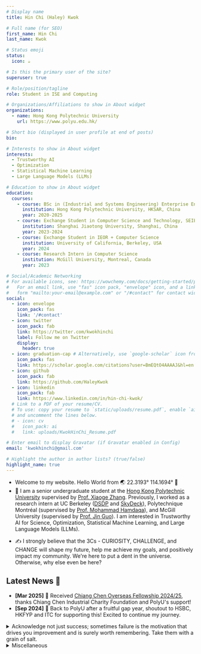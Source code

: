```yaml
---
# Display name
title: Hin Chi (Haley) Kwok

# Full name (for SEO)
first_name: Hin Chi
last_name: Kwok

# Status emoji
status: 
  icon: ☕️

# Is this the primary user of the site?
superuser: true

# Role/position/tagline
role: Student in ISE and Computing

# Organizations/Affiliations to show in About widget
organizations:
  - name: Hong Kong Polytechnic University
    url: https://www.polyu.edu.hk/

# Short bio (displayed in user profile at end of posts)
bio: 

# Interests to show in About widget
interests:
  - Trustworthy AI
  - Optimization
  - Statistical Machine Learning
  - Large Language Models (LLMs)

# Education to show in About widget
education:
  courses:
    - course: BSc in (Industrial and Systems Engineering) Enterprise Engineering with Management + Computing 
      institution: Hong Kong Polytechnic University, HKSAR, China
      year: 2020-2025
    - course: Exchange Student in Computer Science and Technology, SEIEE
      institution: Shanghai Jiaotong University, Shanghai, China
      year: 2023-2024
    - course: Exchange Student in IEOR + Computer Science 
      institution: University of California, Berkeley, USA
      year: 2024
    - course: Research Intern in Computer Science
      institution: McGill University, Montreal, Canada
      year: 2023

# Social/Academic Networking
# For available icons, see: https://wowchemy.com/docs/getting-started/page-builder/#icons
#   For an email link, use "fas" icon pack, "envelope" icon, and a link in the
#   form "mailto:your-email@example.com" or "/#contact" for contact widget.
social:
  - icon: envelope
    icon_pack: fas
    link: '/#contact'
  - icon: twitter
    icon_pack: fab
    link: https://twitter.com/kwokhinchi
    label: Follow me on Twitter
    display:
      header: true
  - icon: graduation-cap # Alternatively, use `google-scholar` icon from `ai` icon pack
    icon_pack: fas
    link: https://scholar.google.com/citations?user=BmEQtO4AAAAJ&hl=en
  - icon: github
    icon_pack: fab
    link: https://github.com/HaleyKwok
  - icon: linkedin
    icon_pack: fab
    link: https://www.linkedin.com/in/hin-chi-kwok/
  # Link to a PDF of your resume/CV.
  # To use: copy your resume to `static/uploads/resume.pdf`, enable `ai` icons in `params.yaml`,
  # and uncomment the lines below.
  # - icon: cv
  #   icon_pack: ai
  #   link: uploads/KwokHinChi_Resume.pdf

# Enter email to display Gravatar (if Gravatar enabled in Config)
email: 'kwokhinchi@gmail.com'

# Highlight the author in author lists? (true/false)
highlight_name: true
---
```


- Welcome to my website. Hello World from 🌏 22.3193° 114.1694° 👋
- 🔭 I am a senior undergraduate student at the [Hong Kong Polytechnic University](https://www.polyu.edu.hk/) supervised by [Prof. Xiaoge Zhang](https://xiaogezhang.com/). Previously, I worked as a research intern at UC Berkeley ([DSDP](https://cdss.berkeley.edu/discovery) and [SkyDeck](https://skydeck.berkeley.edu/)), Polytechnique Montréal (supervised by [Prof. Mohammad Hamdaqa](https://saet.polymtl.ca/saet/)), and McGill University (supervised by [Prof. Jin Guo](https://www.cs.mcgill.ca/~martin/students.html)). I am interested in Trustworthy AI for Science, Optimization, Statistical Machine Learning, and Large Language Models (LLMs). 
<!-- I consider myself a proactive learner who is continuously exploring the realms of Trustworthy AI, Optimization, Statistical Machine Learning, and LLMs. I am grateful to have been recognized with some awards in innovation and technology, which I view as collective achievements. My practical experience in Software Development has been shaped by opportunities to work alongside knowledgeable teams at reputable institutions and companies. These experiences have nurtured my ability to blend technical proficiency with a research-oriented mindset to navigate and contribute to complex projects within Enterprise Computing and Digital Servitization. I am always keen to learn from others and strive to bring a thoughtful, team-oriented approach to my work. -->
- ✍️ I strongly believe that the 3Cs - CURIOSITY, CHALLENGE, and CHANGE will shape my future, help me achieve my goals, and positively impact my community. We're here to put a dent in the universe. Otherwise, why else even be here? 
<!-- Despite facing gender stereotypes and societal expectations from selecting IT as my career before, I pursue my CURIOSITY and participate in research projects and competitions. I embrace CHALLENGES, seek innovative solutions, and am actively involved in academic exchanges and entrepreneurship. I hope to make positive CHANGES to our community, and inspire others to pursue a career in STEM.  -->

## Latest News 🚀

*   **[Mar 2025]** 🎉 Received [Chiang Chen Overseas Fellowship 2024/25](https://www.ccicf.org.hk/en/scholarships/fellowship_b_03/), thanks Chiang Chen Industrial Charity Foundation and PolyU's support!
*   **[Sep 2024]** 🏫 Back to PolyU after a fruitful gap year, shoutout to HSBC, HKFYP and ITC for supporting this! Excited to continue my journey.
  

<details close>
<summary> Acknowledge not just success; sometimes failure is the motivation that drives you improvement and is surely worth remembering. Take them with a grain of salt.</summary>

- Did not receive the D. H. Chen Foundation Scholarship 2021.
- Did not receive the Jockey Club Scholarship 2021.
- Did not receive the HSBC HK Scholarship 2023.
- Did not receive the Sir Edward Youde Memorial Scholarship 2024.
- Rejected by ICSE 2025, etc.
- Criticized by various people for my decisions (Decisions aren't black-and-white. You always gain and loss at the same time. With that being said, evaulate problems case-by-case. If you're determined and has optimized your decision based on your circumstances, trust your ego ([Freud's theory](https://simple.wikipedia.org/wiki/Id,_ego,_and_super-ego)), or in other words, intuition; take opinions with critical thinking—responsbility for yourself :))

</details>

<details close>
<summary>Miscellaneous</summary>

Whole-person development is important, ensure you are living life both mentally and physically healthy :) The most important thing I value is being your unique self, love what you are working on and not [conforming](https://en.wikipedia.org/wiki/Conformity) to others blindly.

- Novels/Films: Sci-fi favorites include [The Three-Body Problem](https://en.wikipedia.org/wiki/The_Three-Body_Problem_(novel)), [Interstellar](https://en.wikipedia.org/wiki/Interstellar_(film)), and [Resident Evil](https://en.wikipedia.org/wiki/Resident_Evil), etc.
- Documentaries: Primarily about natural sciences, history, biography, etc.
- Exercise: Gym workouts and swimming
- Music: Piano and music genres like R&B, dreampop, darkpop, electropop, and hip-hop.
- Cooking: Chinese cuisine, desserts (bread and cake), and Western dishes.
- Gaming: I play FPS and TPS games such as [PUBG](https://en.wikipedia.org/wiki/PlayerUnknown%27s_Battlegrounds), [CSGO](https://en.wikipedia.org/wiki/Counter-Strike:_Global_Offensive), and action-adventure games like [Assassin's Creed](https://en.wikipedia.org/wiki/Assassin%27s_Creed) and [GTA](https://en.wikipedia.org/wiki/Grand_Theft_Auto). I also enjoy improving my skills through online tutorials.
- Board Games: I enjoy playing board games like [Catan](https://en.wikipedia.org/wiki/The_Settlers_of_Catan) and [Saboteur](https://en.wikipedia.org/wiki/Saboteur_(card_game)) with friends. Recently, I discovered an interesting game called [Publish or Perish: A Humorous Party Game about Academia](https://x.com/thepublishgame?lang=en). Can't wait to play it with my friends!
- Philosophy: [Metaphysics](https://en.wikipedia.org/wiki/Metaphysics), [Epistemology](https://en.wikipedia.org/wiki/Epistemology), Philosophy of Mind and Science, etc.
- Cleaning up and organizing stuff

</details>


<!-- - 💼 An individual may be able to do great things, but a group of individuals may do better. Feel free to reach out if you have cool idea that we can collaborate by any chance. -->

<!-- <details close>
<summary>Click here to know more about My Story: Embrace CURIOSITY, Confront CHALLENGES, and Drive CHANGE</summary>

Ever since the second grade of elementary school, I have been exposed to computers, and my interest in this machine grew rapidly. I was first introduced to programming languages through a Java-based video game. The iconic blue coffee cup with a red steam still holds a vivid presence in my memory. This initial interaction with the computer sparked a CURIOSITY that prompted me to delve deeper into the world of technology and programming. During my high school years, due to gender stereotyping and attending a traditional all-girls school with a low participation rate of girls in science and technology, I was discouraged from choosing logic and math-based subjects by surrounding people, causing me to pass up the opportunity to study Physics and Information Technology. While I entered university, I rediscovered my passion for STEM and decided to embrace my love for technology. However, without any science-related subjects in my educational background, I was at a disadvantage when it came to choosing engineering subjects such as computer science and electronic engineering in university admission. Fortunately, with the support of my professors, I received the chances to participate in computer science related projects and took several computer science courses, which helped me to strengthen my computer science background. -->

<!-- The first programmer in the world is often credited to Ada Lovelace, who was indeed a woman -->

<!-- My CURIOSITY led me to explore the field of STEM and to participate in the RAIDS human-robot collaboration research project in my constant quest for new knowledge. While participating in competitions and winning honors, I cherish the pursuit of new knowledge and technology. Later, I worked as a research intern at McGill University in Canada, where I gained more research experience and knowledge in the field of computer science. These experiences mean a lot to me, and I am grateful for the opportunities that have been given. 

I like to accept CHALLENGES and face difficulties. In my research and innovation projects, I look forward to constantly challenging myself and finding innovative solutions to problems. I actively participate in international academic exchange programs and entrepreneurial competitions, and bravely face unknown challenges. This will enable me to break through and realize my potential.

I envision a future filled with the power of CHANGE, and I hope to transform my research results into real products and promote the development of the science and technology industry. My love for STEM and my personal story reinforce my belief in influencing more students and expanding the impact of science and technology. -->


<!-- With the support of Hong Kong Polytechnic University KTEO, the research result of human-robot collaboration project has led to the foundation of [CobotAI Limited](https://www.polyu.edu.hk/kteo/polyventures/impactful-startups/polyu-startups/mf/2022/cobot-ai-limited/) [(registered)](https://www.hkcorporationsearch.com/companies/3162071/). -->

<!-- Although my path to studying computer science is considered to be bumpy, I made no regret on the decision I made earlier because I believe every journey has its value in life. As Steve Jobs said, “You can't connect the dots looking forward; you can only connect them looking backwards. So you have to trust that the dots will somehow connect in your future.” Many people take their majors too seriously since we always think that we are done after college, but we forget that learning is a lifelong process and society is a bigger classroom. If possible, go for an internship as early as possible to see how you fit into different industries. What to study is not the only important specialty, there are too many places in the university that you can learn the skills, via community services, a variety of competitions, and campus entrepreneurship, to name a few. Learners can find the direction of the future work through these activities, to let you shine in the future.

This era of knowledge iteration is too fast, the current design graduates do not know how they have learned so many years of graphic skills a midway two minutes to change via Midjourney, so always keep CURIOSITY, maintain the ability to quickly follow up on the iteration of the ability to always be learning, face with CHALLENGES, and make CHANGES to our community, you will not be anxious. Take things seriously, but not too serious :)

In the journey of my future development, the 3Cs - Curiosity, Challenges, and Changes - will guide my path. I firmly believe and being sanguine that by maintaining curiosity, embracing challenges, and dedicating myself to change, I will achieve the future I aspire to. With the power of the 3Cs, I will explore, grow, realize my dreams, and make an impact on society. We're here to put a dent in the universe. Otherwise, why else even be here?

</details> -->

<!-- {style="text-align: justify;"} -->
